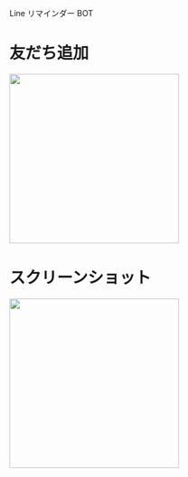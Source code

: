 Line リマインダー BOT

# 友だち追加
<img src="https://i.gyazo.com/a59ea463895ad88e18f108e4414bea31.png" width="300">

# スクリーンショット
<img src="https://i.gyazo.com/57d17d76dd7e045b3f6d2e4a9f76f4f9.png" width="300">
